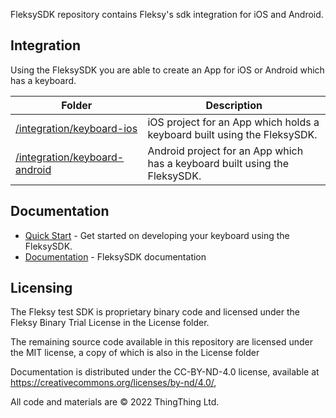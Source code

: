 
FleksySDK repository contains Fleksy's sdk integration for iOS and Android.

## Integration

Using the FleksySDK you are able to create an App for iOS or Android which has a keyboard.

| Folder | Description |
| --- | --- |
| [/integration/keyboard-ios](/integration/keyboard-ios) | iOS project for an App which holds a keyboard built using the FleksySDK. |
| [/integration/keyboard-android](/integration/keyboard-android) | Android project for an App which has a keyboard built using the FleksySDK. |



## Documentation
- [Quick Start](https://docs.fleksy.com/quick-start/) - Get started on developing your keyboard using the FleksySDK.
- [Documentation](https://docs.fleksy.com/) - FleksySDK documentation


## Licensing

The Fleksy test SDK is proprietary binary code and licensed under the Fleksy Binary Trial License in the License folder.

The remaining source code available in this repository are licensed under the MIT license, a copy of which is also in the License folder
 
Documentation is distributed under the CC-BY-ND-4.0 license, available at https://creativecommons.org/licenses/by-nd/4.0/,
 
All code and materials are © 2022 ThingThing Ltd.